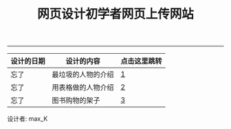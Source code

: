 
<html lang="en">

<head>
    <meta charset="UTF-8">
    <meta http-equiv="X-UA-Compatible" content="IE=edge">
    <meta name="viewport" content="width=device-width, initial-scale=1.0">
    <title>设计网页初学者</title>
    <link rel="stylesheet" href="first_design.css">
</head>

<body>
    <header>
    <h1>网页设计初学者网页上传网站</h1>
    </header>
    <hr class="hr_1">
    <table>
        <thead>
            <tr>
                <th>设计的日期</th>
                <th>设计的内容</th>
                <th>点击这里跳转</th>
            </tr>
        </thead>
        <tbody>
            <tr>
                <td>忘了</td>
                <td>最垃圾的人物的介绍</td>
                <td><a href="ziwo_1.html" target="_self">1</a></td>
            </tr>
            <tr>
                <td>忘了</td>
                <td>用表格做的人物介绍</td>
                <td><a href="ziwo_2.html" target="_self">2</a></td>
            </tr>
            <tr>
                <td>忘了</td>
                <td>图书购物的架子</td>
                <td><a href="tushuchaoshi.html" target="_self">3</a></td>
            </tr>
        </tbody>
    </table>
    <!--<main>
        <nav></nav>
        <aside></aside>
    </main>-->
    <footer>设计者: max_K</footer>
</body>

</html>
